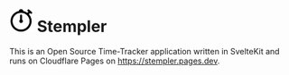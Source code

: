 <h1 style="padding: 0"><img src="static/logo.png" alt="logo" style="height: 1.5em; width: auto">&nbsp;Stempler</h1>

This is an Open Source Time-Tracker application written in SvelteKit and runs on Cloudflare Pages on https://stempler.pages.dev.
